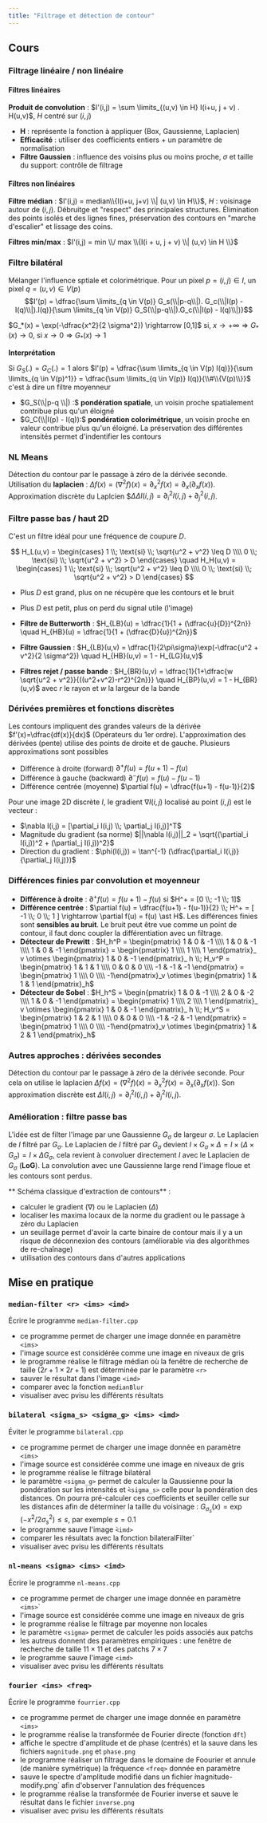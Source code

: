```yaml
---
title: "Filtrage et détection de contour"
---
```


## Cours

### Filtrage linéaire / non linéaire

#### Filtres linéaires
**Produit de convolution** : $I'(i,j) = \sum \limits_{(u,v) \in H} I(i+u, j + v) . H(u,v)$, $H$ centré sur $(i,j)$

+ **H** : représente la fonction à appliquer (Box, Gaussienne, Laplacien)
+ **Efficacité** : utiliser des coefficients entiers + un paramètre de normalisation
+ **Filtre Gaussien** : influence des voisins plus ou moins proche, $\sigma$ et taille du support: contrôle de filtrage

#### Filtres non linéaires
**Filtre médian** : $I'(i,j) = median\\{I(i+u, j+v) \\| (u,v) \in H\\}$, $H$ : voisinage autour de $(i,j)$. Débruitge et "respect" des principales structures. Élimination des points isolés et des lignes fines, préservation des contours en "marche d'escalier" et lissage des coins.

**Filtres min/max** : $I'(i,j) =  min \\/ max \\{I(i + u, j + v) \\| (u,v) \in H \\}$

### Filtre bilatéral

Mélanger l'influence sptiale et colorimétrique. Pour un pixel $p = (i,j) \in I$, un pixel $q = (u,v) \in V(p)$ $$I'(p) = \dfrac{\sum \limits_{q \in V(p)} G_s(\\|p-q\\|). G_c(\\|I(p) - I(q)\\|).I(q)}{\sum \limits_{q \in V(p)} G_S(\\|p-q\\|).G_c(\\|I(p) - I(q)\\|)}$$

$G_*(x) = \exp(-\dfrac{x^2}{2 \sigma^2}) \rightarrow [0,1]$ si, $x \rightarrow + \infty \Rightarrow G_* (x) \rightarrow 0$, si $x \rightarrow 0 \Rightarrow G_*(x) \rightarrow 1$

**Interprétation**

Si $G_S(.) = G_C(.) = 1$ alors $I'(p) = \dfrac{\sum \limits_{q \in V(p)  I(q)}}{\sum \limits_{q \in V(p)^1}} = \dfrac{\sum \limits_{q \in V(p)} I(q)}{\\#\\{V(p)\\}}$ c'est à dire un filtre moyenneur
- $G_S(\\|p-q \\|) :$ **pondération spatiale**, un voisin proche spatialement contribue plus qu'un éloigné
- $G_C(\\|I(p) - I(q)):$ **pondération colorimétrique**, un voisin proche en valeur contribue plus qu'un éloigné. La préservation des différentes intensités permet d'indentifier les contours

### NL Means

Détection du contour par le passage à zéro de la dérivée seconde. Utilisation du **laplacien** : $\Delta f(x) = (\nabla^2 f)(x) = \partial^2_x f(x) = \partial_x(\partial_x f(x))$. Approximation discrète du Laplcien $$\Delta \Delta I(i,j) = \partial^2_i I(i,j) + \partial^2_j(i,j)$.

### Filtre passe bas / haut 2D

C'est un filtre idéal pour une fréquence de coupure $D$.

$$ H_L(u,v) = \begin{cases} 1 \\; \text{si} \\; \sqrt{u^2 + v^2} \leq D \\\\ 0 \\; \text{si} \\; \sqrt{u^2 + v^2} > D \end{cases} \quad H_H(u,v) = \begin{cases} 1 \\; \text{si} \\; \sqrt{u^2 + v^2} \leq D \\\\ 0 \\; \text{si} \\; \sqrt{u^2 + v^2} > D \end{cases} $$

- Plus $D$ est grand, plus on ne récupère que les contours et le bruit
- Plus $D$ est petit, plus on perd du signal utile (l'image)

- **Filtre de Butterworth** : $H_{LB}(u) = \dfrac{1}{1 + (\dfrac{u}{D})^{2n}} \quad H_{HB}(u) = \dfrac{1}{1 + (\dfrac{D}{u})^{2n}}$
- **Filtre Gaussien** : $H_{LB}(u,v) = \dfrac{1}{2\pi\sigma}\exp(-\dfrac{u^2 + v^2}{2 \sigma^2}) \quad H_{HB}(u,v) = 1 - H_{LG}(u,v)$
- **Filtres rejet / passe bande** : $H_{BR}(u,v) = \dfrac{1}{1+\dfrac{w \sqrt{u^2 + v^2}}{((u^2+v^2)-r^2)^{2n}}} \quad H_{BP}(u,v) = 1 - H_{BR}(u,v)$ avec $r$ le rayon et $w$ la largeur de la bande

### Dérivées premières et fonctions discrètes

Les contours impliquent des grandes valeurs de la dérivée $f'(x)=\dfrac{df(x)}{dx}$ (Opérateurs du 1er ordre). L'approximation des dérivées (pente) utilise des points de droite et de gauche. Plusieurs approximations sont possibles
- Différence à droite (forward) $\partial^+ f(u) = f(u+1) - f(u)$
- Différence à gauche (backward) $\partial^- f(u) = f(u) - f(u-1)$
- Différence centrée (moyenne) $\partial f(u) = \dfrac{f(u+1) - f(u-1)}{2}$

Pour une image 2D discrète $I$, le gradient $\nabla I(i,j)$ localisé au point $(i,j)$ est le vecteur :
- $\nabla I(i,j) = [\partial_i I(i,j) \\; \partial_j I(i,j)]^T$
- Magnitude du gradient (sa norme) $||\nabla I(i,j)||_2 = \sqrt{(\partial_i I(i,j))^2 + (\partial_j I(i,j))^2}$
- Direction du gradient : $\phi(I(i,j)) = \tan^{-1} (\dfrac{\partial_i I(i,j)}{\partial_j I(i,j)})$

### Différences finies par convolution et moyenneur

+ **Différence à droite** : $\partial^+ f(u) = f(u+1) - f(u)$ si $H^+ = [0 \\; -1 \\; 1]$
+ **Différence centrée** : $\partial f(u) = \dfrac{f(u+1) - f(u-1)}{2} \\; H^+ = [ -1 \\; 0 \\; 1 ] \rightarrow \partial f(u) = f(u) \ast H$. Les différences finies sont **sensibles au bruit**. Le bruit peut être vue comme un point de contour, il faut donc coupler la différentiation avec un filtrage.
+ **Détecteur de Prewitt** : $H_h^P = \begin{pmatrix} 1 & 0 & -1 \\\\ 1 & 0 & -1 \\\\ 1 & 0 & -1 \end{pmatrix} = \begin{pmatrix} 1 \\\\ 1 \\\\ 1 \end{pmatrix}_ v \otimes \begin{pmatrix} 1 & 0 & -1 \end{pmatrix}_ h \\; H_v^P = \begin{pmatrix} 1 & 1 & 1 \\\\ 0 & 0 & 0 \\\\ -1 & -1 & -1 \end{pmatrix} = \begin{pmatrix} 1 \\\\ 0 \\\\ -1\end{pmatrix}_v \otimes \begin{pmatrix} 1 & 1 & 1 \end{pmatrix}_h$
+ **Détecteur de Sobel** : $H_h^S = \begin{pmatrix} 1 & 0 & -1 \\\\ 2 & 0 & -2 \\\\ 1 & 0 & -1 \end{pmatrix} = \begin{pmatrix} 1 \\\\ 2 \\\\ 1 \end{pmatrix}_ v \otimes \begin{pmatrix} 1 & 0 & -1 \end{pmatrix}_ h \\; H_v^S = \begin{pmatrix} 1 & 2 & 1 \\\\ 0 & 0 & 0 \\\\ -1 & -2 & -1 \end{pmatrix} = \begin{pmatrix} 1 \\\\ 0 \\\\ -1\end{pmatrix}_v \otimes \begin{pmatrix} 1 & 2 & 1 \end{pmatrix}_h$

### Autres approches : dérivées secondes

Détection du contour par le passage à zéro de la dérivée seconde. Pour cela on utilise le laplacien $\Delta f(x) = (\nabla^2 f)(x) = \partial^2_x f(x) = \partial_x(\partial_x f(x))$. Son approximation discrète est $\Delta I(i,j) = \partial^2_i I(i,j) + \partial^2_j I(i,j)$.

### Amélioration : filtre passe bas

L'idée est de filter l'image par une Gaussienne $G_\sigma$ de largeur $\sigma$. Le Laplacien de $I$ filtré par $G_\sigma$. Le Laplacien de $I$ filtré par $G_\sigma$ devient $I \times G_\sigma \times \Delta = I \times (\Delta \times G_\sigma) = I \times \Delta G_\sigma$, cela revient à convoluer directement $I$ avec le Laplacien de $G_\sigma$ (**LoG**). La convolution avec une Gaussienne large rend l'image floue et les contours sont perdus.

** Schéma classique d'extraction de contours** :
- calculer le gradient ($\nabla$) ou le Laplacien ($\Delta$)
- localiser les maxima locaux de la norme du gradient ou le passage à zéro du Laplacien
- un seuillage permet d'avoir la carte binaire de contour mais il y a un risque de déconnexion des contours (améliorable via des algorithmes de re-chaînage)
- utilisation des contours dans d'autres applications

## Mise en pratique

### `median-filter <r> <ims> <imd>`

Écrire le programme `median-filter.cpp`
- ce programme permet de charger une image donnée en paramètre `<ims>`
- l'image source est considérée comme une image en niveaux de gris
- le programme réalise le filtrage médian où la fenêtre de recherche de taille $(2r + 1 \times 2 r +1)$ est déterminée par le paramètre `<r>`
- sauver le résultat dans l'image `<imd>`
- comparer avec la fonction `medianBlur`
- visualiser avec pvisu les différents résultats

### `bilateral <sigma_s> <sigma_g> <ims> <imd>`

Éviter le programme `bilateral.cpp`
- ce programme permet de charger une image donnée en paramètre `<ims>`
- l'image source est considérée comme une image en niveaux de gris
- le programme réalise le filtrage bilatéral
- le paramètre `<sigma_g>` permet de calculer la Gaussienne pour la pondération sur les intensités et `̀<sigma_s>` celle pour la pondération des distances. On pourra pré-calculer ces coefficients et seuiller celle sur les distances afin de déterminer la taille du voisinage : $G_{\sigma_s}(x) = \exp(-x^2 / 2 \sigma^2_s) \leq s$, par exemple $s=0.1$
- le programme sauve l'image `̀<imd>`
- comparer les résultats avec la fonction ̀bilateralFilter`
- visualiser avec pvisu les différents résultats

### `nl-means <sigma> <ims> <imd>`

Écrire le programme `nl-means.cpp`
- ce programme permet de charger une image donnée en paramètre  `<ims>`̀
- l'image source est considérée comme une image en niveaux de gris
- le programme réalise le filtrage par moyenne non locales
- le paramètre  `<sigma>` permet de calculer les poids associés aux patchs
- les autreus donnent des paramètres empiriques : une fenêtre de recherche de taille $11 \times 11$ et des patchs $7 \times 7$
- le programme sauve l'image  `<imd>`
- visualiser avec pvisu les différents résultats

### `fourier <ims> <freq>`

Écrire le programme `fourrier.cpp`
- ce programme permet de charger une image donnée en paramètre `<ims>`
- le programme réalise la transformée de Fourier directe (fonction `dft`)
- affiche le spectre d'amplitude et de phase (centrés) et la sauve dans les fichiers `magnitude.png` et `phase.png`
- le programme réaliser un filtrage dans le domaine de Foourier et annule (de manière symétrique) la fréquence `<freq>` donnée en paramètre
- sauve le spectre d'amplitude modifié dans un fichier ̀magnitude-modify.png` afin d'observer l'annulation des fréquences
- le programme réalise la transformée de Fourier inverse et sauve le résultat dans le fichier `inverse.png`
- visualiser avec pvisu les différents résultats
